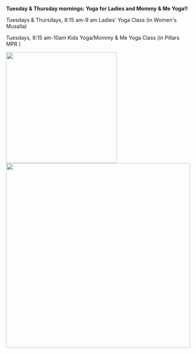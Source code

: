 <b>Tuesday & Thursday mornings: Yoga for Ladies and Mommy & Me Yoga!!</b>

Tuesdays & Thursdays, 8:15 am-9 am Ladies' Yoga Class (in Women's Musalla)

Tuesdays, 9:15 am-10am Kids Yoga/Mommy & Me Yoga Class (in Pillars MPR )

<img src="https://cloud.githubusercontent.com/assets/11180395/12206679/1ece8f8a-b5f7-11e5-82d9-3afc138508a7.jpg" width="300" />
<img src="https://cloud.githubusercontent.com/assets/11180395/11789963/3be87b88-a24e-11e5-8aed-c8e171580306.jpg" width="500" />
